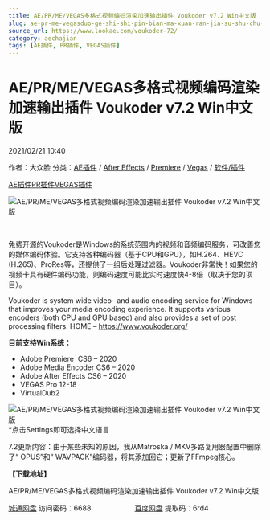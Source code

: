```yaml
---
title: AE/PR/ME/VEGAS多格式视频编码渲染加速输出插件 Voukoder v7.2 Win中文版
slug: ae-pr-me-vegasduo-ge-shi-shi-pin-bian-ma-xuan-ran-jia-su-shu-chu-cha-jian-voukoder-v7-2-winzhong-wen-ban
source_url: https://www.lookae.com/voukoder-72/
category: aechajian
tags: [AE插件, PR插件, VEGAS插件]
---
```

# AE/PR/ME/VEGAS多格式视频编码渲染加速输出插件 Voukoder v7.2 Win中文版

2021/02/21 10:40

作者：大众脸
分类：[AE插件](https://www.lookae.com/after-effects/aechajian/) / [After Effects](https://www.lookae.com/after-effects/) / [Premiere](https://www.lookae.com/qitarjcj/premierezy/) / [Vegas](https://www.lookae.com/qitarjcj/vegaszy/) / [软件/插件](https://www.lookae.com/qitarjcj/)

[AE插件](https://www.lookae.com/tag/ae%e6%8f%92%e4%bb%b6/)[PR插件](https://www.lookae.com/tag/pr%e6%8f%92%e4%bb%b6/)[VEGAS插件](https://www.lookae.com/tag/vegas%e6%8f%92%e4%bb%b6/)

![AE/PR/ME/VEGAS多格式视频编码渲染加速输出插件 Voukoder v7.2 Win中文版](https://www.lookae.com/wp-content/uploads/2021/01/Voukoder-.jpg "AE/PR/ME/VEGAS多格式视频编码渲染加速输出插件 Voukoder v7.2 Win中文版-LookAE.com")

[﻿﻿﻿](https://cloud.video.taobao.com//play/u/705956171/p/1/e/6/t/1/297172470493.mp4)

免费开源的Voukoder是Windows的系统范围内的视频和音频编码服务，可改善您的媒体编码体验。它支持各种编码器（基于CPU和GPU），如H.264、HEVC (H.265)、ProRes等，还提供了一组后处理过滤器。Voukoder非常快！如果您的视频卡具有硬件编码功能，则编码速度可能比实时速度快4-8倍（取决于您的项目）。

Voukoder is system wide video- and audio encoding service for Windows that improves your media encoding experience. It supports various encoders (both CPU and GPU based) and also provides a set of post processing filters. HOME – https://www.voukoder.org/

**目前支持Win系统：**

* Adobe Premiere  CS6 – 2020
* Adobe Media Encoder CS6 – 2020
* Adobe After Effects CS6 – 2020
* VEGAS Pro 12-18
* VirtualDub2

![AE/PR/ME/VEGAS多格式视频编码渲染加速输出插件 Voukoder v7.2 Win中文版](https://img.alicdn.com/imgextra/i3/705956171/O1CN01rMqTBm1vSMmOVwY7c_!!705956171.png "AE/PR/ME/VEGAS多格式视频编码渲染加速输出插件 Voukoder v7.2 Win中文版-LookAE.com")  
\*点击Settings即可选择中文语言

7.2更新内容：由于某些未知的原因，我从Matroska / MKV多路复用器配置中删除了“ OPUS”和“ WAVPACK”编码器，将其添加回它；更新了FFmpeg核心。

**【下载地址】**

AE/PR/ME/VEGAS多格式视频编码渲染加速输出插件 Voukoder v7.2 Win中文版

[城通网盘](https://089u.com/f/680462-483098332-ced73a) 访问密码：6688                      [百度网盘](https://pan.baidu.com/s/1QcjxIFdIBUZUrU_JjHWAWQ) 提取码：6rd4
